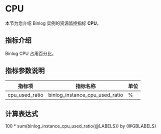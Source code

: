 # CPU

本节为您介绍 Binlog 实例的资源监控指标 **CPU**。

## 指标介绍

Binlog CPU 占用百分比。

## 指标参数说明

| **指标项** |   **指标名称**    | **单位** |
|---------|---------------|--------|
| cpu_used_ratio     | binlog_instance_cpu_used_ratio | %      |

## 计算表达式

100 * sum(binlog_instance_cpu_used_ratio{@LABELS}) by (@GBLABELS)
